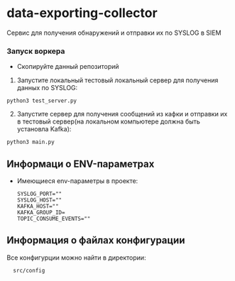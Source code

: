 # data-exporting-collector

Сервис для получения обнаружений и отправки их по SYSLOG в SIEM

### Запуск воркера 

- Скопируйте данный репозиторий

1. Запустите локальный тестовый локальный сервер для получения данных по SYSLOG:
  ```
  python3 test_server.py
  ```

2. Запустите сервер для получения сообщений из кафки и отправки их в тестовый сервер(на локальном компьютере должна быть установла Kafka):
  ```
  python3 main.py
  ```


## Информаци о ENV-параметрах
- Имеющиеся env-параметры в проекте:
    ```
    SYSLOG_PORT=""
    SYSLOG_HOST=""
    KAFKA_HOST=""
    KAFKA_GROUP_ID=
    TOPIC_CONSUME_EVENTS=""
    ```
  

## Информация о файлах конфигурации
Все конфигурции можно найти в директории:
```
  src/config
```
